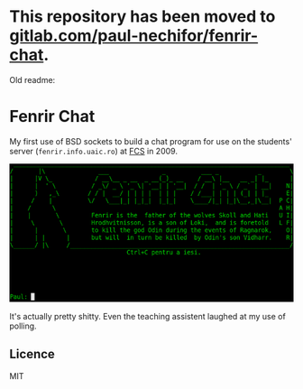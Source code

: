 # This repository has been moved to [gitlab.com/paul-nechifor/fenrir-chat](http://gitlab.com/paul-nechifor/fenrir-chat).

Old readme:

# Fenrir Chat

My first use of BSD sockets to build a chat program for use on the students'
server (`fenrir.info.uaic.ro`) at [FCS][fcs] in 2009.

![Fenrir Chat screenshot](screenshot.png)

It's actually pretty shitty. Even the teaching assistent laughed at my use of
polling.

## Licence

MIT

[fcs]: http://www.infoiasi.ro/bin/Main/?language=en
